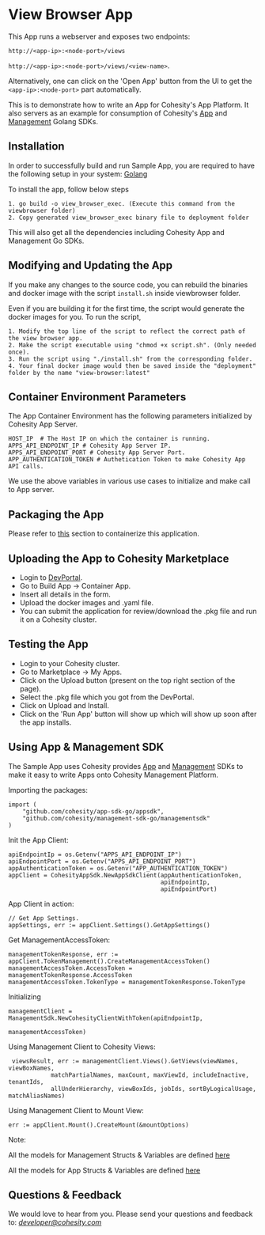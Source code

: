 View Browser App
=================

This App runs a webserver and exposes two endpoints: 

`http://<app-ip>:<node-port>/views`  

`http://<app-ip>:<node-port>/views/<view-name>`.

Alternatively, one can click on the 'Open App' button from the UI to get the `<app-ip>:<node-port>` part automatically.
 
This is to demonstrate how to write an App for Cohesity's App
Platform. It also servers as an example for consumption of Cohesity's [App](https://github.com/cohesity/app-sdk-go)
and [Management](https://github.com/cohesity/management-sdk-go) Golang SDKs.

## Installation
In order to successfully build and run Sample App, you are required to 
have the following setup in your system: [Golang](https://golang.org/doc/install)

To install the app, follow below steps
```
1. go build -o view_browser_exec. (Execute this command from the viewbrowser folder)
2. Copy generated view_browser_exec binary file to deployment folder
```

This will also get all the dependencies including Cohesity App and 
Management Go SDKs.

## Modifying and Updating the App
If you make any changes to the source code, you can rebuild the binaries and docker image with the script `install.sh` inside viewbrowser folder.

Even if you are building it for the first time, the script would generate the docker images for you. To run the script, 

```
1. Modify the top line of the script to reflect the correct path of the view browser app.
2. Make the script executable using "chmod +x script.sh". (Only needed once).
3. Run the script using "./install.sh" from the corresponding folder.
4. Your final docker image would then be saved inside the "deployment" folder by the name "view-browser:latest"
```

## Container Environment Parameters
The App Container Environment has the following parameters initialized by 
Cohesity App Server.
```
HOST_IP  # The Host IP on which the container is running.
APPS_API_ENDPOINT_IP # Cohesity App Server IP.
APPS_API_ENDPOINT_PORT # Cohesity App Server Port.
APP_AUTHENTICATION_TOKEN # Authetication Token to make Cohesity App API calls. 
```
We use the above variables in various use cases to initialize and make call to  App server.

## Packaging the App
Please refer to [this](README-Container.md) section to containerize this 
application.

## Uploading the App to Cohesity Marketplace
- Login to [DevPortal](devportal.cohesity.com).
- Go to Build App -> Container App.
- Insert all details in the form.
- Upload the docker images and .yaml file.
- You can submit the application for review/download the .pkg file and run it on a Cohesity cluster.

## Testing the App
- Login to your Cohesity cluster.
- Go to Marketplace -> My Apps.
- Click on the Upload button (present on the top right section of the page).
- Select the .pkg file which you got from the DevPortal.
- Click on Upload and Install.
- Click on the 'Run App' button will show up which will show up soon after the app installs.

## Using App & Management SDK
The Sample App uses
Cohesity provides [App](https://github.com/cohesity/app-sdk-go)
and [Management](https://github.com/cohesity/management-sdk-go) SDKs to 
make it easy to write Apps onto Cohesity Management Platform.

Importing the packages:
```
import (
    "github.com/cohesity/app-sdk-go/appsdk",
    "github.com/cohesity/management-sdk-go/managementsdk"
)
```

Init the App Client:
```
apiEndpointIp = os.Getenv("APPS_API_ENDPOINT_IP")
apiEndpointPort = os.Getenv("APPS_API_ENDPOINT_PORT")
appAuthenticationToken = os.Getenv("APP_AUTHENTICATION_TOKEN")
appClient = CohesityAppSdk.NewAppSdkClient(appAuthenticationToken,
                                           apiEndpointIp,
                                           apiEndpointPort)
```
App Client in action:
```
// Get App Settings.
appSettings, err := appClient.Settings().GetAppSettings()
```

Get  ManagementAccessToken:
```
managementTokenResponse, err := appClient.TokenManagement().CreateManagementAccessToken() 
managementAccessToken.AccessToken = managementTokenResponse.AccessToken
managementAccessToken.TokenType = managementTokenResponse.TokenType
```
Initializing
```
managementClient = ManagementSdk.NewCohesityClientWithToken(apiEndpointIp, 
                                                            managementAccessToken)
```               

Using Management Client to Cohesity Views:
```
 viewsResult, err := managementClient.Views().GetViews(viewNames, viewBoxNames,
            matchPartialNames, maxCount, maxViewId, includeInactive, tenantIds,
            allUnderHierarchy, viewBoxIds, jobIds, sortByLogicalUsage, matchAliasNames)
```

Using Management Client to Mount View:
```
err := appClient.Mount().CreateMount(&mountOptions)
```

Note: 

All the models for Management Structs & Variables are defined [here](https://github.com/cohesity/management-sdk-go/tree/master/models)

All the models for App Structs & Variables are defined [here](https://github.com/cohesity/app-sdk-go/tree/master/models)



## Questions & Feedback
We would love to hear from you. Please send your questions and feedback to: 
*developer@cohesity.com*
